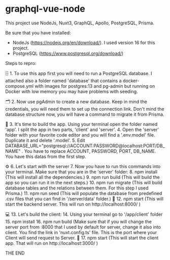 # graphql-vue-node
This project use NodeJs, Nuxt3, GraphQL, Apollo, PostgreSQL, Prisma. 

Be sure that you have installed:
- NodeJs (https://nodejs.org/en/download/). I used version 16 for this project.
- PostgreSQL (https://www.postgresql.org/download/)

Steps to repro:

🗄 1. To use this app first you will need to run a PostgreSQL database. I attached also a folder named 'database' that contains a docker-compose.yml with images for postgres:13 and pg-admin but running on Docker with low memory you may have problems with seeding.

🗂 2. Now use pgAdmin to create a new database. Keep in mind the credentials, you will need them to set up the connection link. Don't mind the database structure now, you will have a command to migrate it from Prisma.

🔧 3. It's time to build the app. Using your terminal open the folder named 'app'. I split the app in two parts, 'client' and 'server'.
   4. Open the 'server' folder with your favorite code editor and you will find a '.env.model' file. Duplicate it and delete '.model'. 
   5. Edit DATABASE_URL="postgresql://ACCOUNT:PASSWORD@localhost:PORT/DB_NAME" . You have to replace ACCOUNT, PASSWORD, PORT, DB_NAME. You have this datas from the first step.
   
 ⚙️ 6. Let's start with the server
   7. Now you have to run this commands into your terminal. Make sure that you are in the 'server' folder:
   8. npm install (This will install all the dependencies.)
   9. npm run build (This will build the app so you can run it in the next steps.)
   10. npm run migrate (This will build database tables and the relations between them. For this step I used Prisma.)
   11. npm run seed (This will populate the database from predefined .csv files that you can find in '/server/data' folder.)
🚀 12. npm start (This will start the backend server. This will run on http://localhost:8000/ )

💻 13. Let's build the client:
   14. Using your terminal go to '/app/client' folder
   15. npm install
   16. npm run build (Make sure that if you will change the server port from :8000 that I used by default for server, change it also into client. You find the link in 'nuxt.config.ts' file. This is the port where your Client will send request to Server.
🚀 17. npm start (This will start the client app. That will run on http://localhost:3000/ )
     
 
  THE END
 

    


